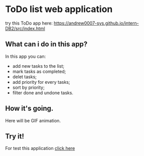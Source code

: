 # ToDo list web application
 try this ToDo app here:
https://andrew0007-sys.github.io/intern-DB2/src/index.html

## What can i do in this app?
In this app you can: 
* add new tasks to the list;
* mark tasks as completed;
* delet tasks;
* add priority for every tasks;
* sort by priority;
* filter done and undone tasks.

## How it's going.
Here will be GIF animation.

## Try it!
For test this application [click here](https://andrew0007-sys.github.io/intern-DB2/src/index.html)
